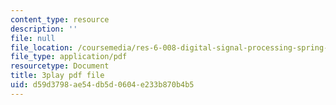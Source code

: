 ```yaml
---
content_type: resource
description: ''
file: null
file_location: /coursemedia/res-6-008-digital-signal-processing-spring-2011/d59d3798ae54db5d0604e233b870b4b5_mUpwOQ0w2vk.pdf
file_type: application/pdf
resourcetype: Document
title: 3play pdf file
uid: d59d3798-ae54-db5d-0604-e233b870b4b5
---
```

